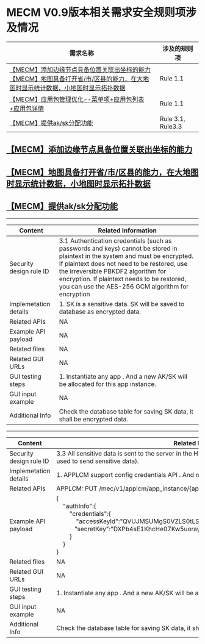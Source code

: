 # MECM V0.9版本相关需求安全规则项涉及情况  
|需求名称|涉及的规则项|
|----|----|
|[【MECM】添加边缘节点具备位置关联出坐标的能力](https://gitee.com/OSDT/dashboard?issue_id=I1QXQD) <br> [【MECM】地图具备打开省/市/区县的能力，在大地图时显示统计数据，小地图时显示拓扑数据](https://gitee.com/OSDT/dashboard?issue_id=I1QXQG)| Rule 1.1|
|[【MECM】应用包管理优化--菜单项+应用包列表+应用包详情](https://gitee.com/OSDT/dashboard?issue_id=I1QXS5) | Rule 1.1|
|[【MECM】提供ak/sk分配功能](https://gitee.com/OSDT/dashboard?issue_id=I1R5LY) | Rule 3.1, Rule3.3|

## [【MECM】添加边缘节点具备位置关联出坐标的能力](https://gitee.com/OSDT/dashboard?issue_id=I1QXQD)
## [【MECM】地图具备打开省/市/区县的能力，在大地图时显示统计数据，小地图时显示拓扑数据](https://gitee.com/OSDT/dashboard?issue_id=I1QXQG)


## [【MECM】提供ak/sk分配功能](https://gitee.com/OSDT/dashboard?issue_id=I1R5LY) 

***
| Content                 | Related Information                                          |
| ----------------------- | ------------------------------------------------------------ |
| Security design rule ID | 3.1 Authentication credentials (such as passwords and keys) cannot be stored in plaintext in the system and must be encrypted. If plaintext does not need to be restored, use the irreversible PBKDF2 algorithm for encryption. If plaintext needs to be restored, you can use the AES-256 GCM algorithm for encryption   |
| Implemetation details   | 1. SK is a sensitive data. SK will be saved to database as encrypted data. |
| Related APIs            | NA                      |
| Example API payload     | NA |
| Related files           | NA |
| Related GUI URLs        | NA                          |
| GUI testing steps       | 1. Instantiate any app . And a new AK/SK will be allocated for this app instance. |
| GUI input example       | NA             |
| Additional Info         | Check the database table for saving SK data, it shall be encrypted data. |

***
| Content                 | Related Information                                          |
| ----------------------- | ------------------------------------------------------------ |
| Security design rule ID | 3.3 All sensitive data is sent to the server in the HTTP message body (i.e., URL parameters are never used to send sensitive data).   |
| Implemetation details   | 1. APPLCM support config credentials API . And make AK/SK info in the body. |
| Related APIs            | APPLCM: PUT /mec/v1/applcm/app_instance/{app_instance_id}/confs                      |
| Example API payload     | {    <br>    "authInfo":{<br>        "credentials":{<br>            "accessKeyId":"QVUJMSUMgS0VZLS0tLS0",<br>           "secretKey":"DXPb4sE1KhcHe07Kw5uorayETwId1JOjjOIRomRs5wyszoCR5R7AtVa28KT31Sc"<br>        }<br>    }<br>} |
| Related files           | NA |
| Related GUI URLs        | NA                          |
| GUI testing steps       | 1. Instantiate any app . And a new AK/SK will be allocated for this app instance. This api will be called. |
| GUI input example       | NA             |
| Additional Info         | Check the database table for saving SK data, it shall be encrypted data. |